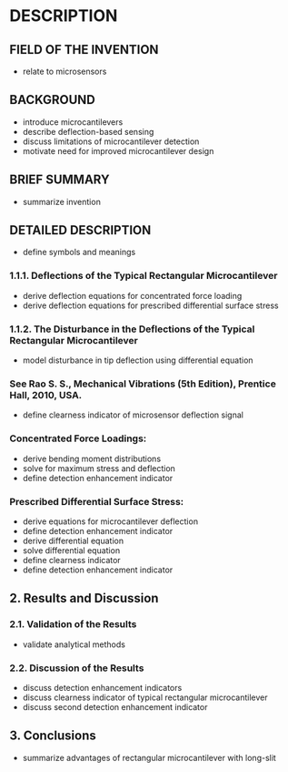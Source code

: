 # DESCRIPTION

## FIELD OF THE INVENTION

- relate to microsensors

## BACKGROUND

- introduce microcantilevers
- describe deflection-based sensing
- discuss limitations of microcantilever detection
- motivate need for improved microcantilever design

## BRIEF SUMMARY

- summarize invention

## DETAILED DESCRIPTION

- define symbols and meanings

### 1.1.1. Deflections of the Typical Rectangular Microcantilever

- derive deflection equations for concentrated force loading
- derive deflection equations for prescribed differential surface stress

### 1.1.2. The Disturbance in the Deflections of the Typical Rectangular Microcantilever

- model disturbance in tip deflection using differential equation

### See Rao S. S., Mechanical Vibrations (5th Edition), Prentice Hall, 2010, USA.

- define clearness indicator of microsensor deflection signal

### Concentrated Force Loadings:

- derive bending moment distributions
- solve for maximum stress and deflection
- define detection enhancement indicator

### Prescribed Differential Surface Stress:

- derive equations for microcantilever deflection
- define detection enhancement indicator
- derive differential equation
- solve differential equation
- define clearness indicator
- define detection enhancement indicator

## 2. Results and Discussion

### 2.1. Validation of the Results

- validate analytical methods

### 2.2. Discussion of the Results

- discuss detection enhancement indicators
- discuss clearness indicator of typical rectangular microcantilever
- discuss second detection enhancement indicator

## 3. Conclusions

- summarize advantages of rectangular microcantilever with long-slit

